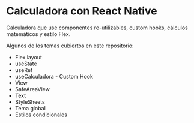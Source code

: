 # Calculadora con React Native

Calculadora que use componentes re-utilizables, custom hooks, cálculos matemáticos y estilo Flex.

Algunos de los temas cubiertos en este repositorio:

* Flex layout
* useState
* useRef
* useCalculadora - Custom Hook
* View
* SafeAreaView
* Text
* StyleSheets
* Tema global
* Estilos condicionales
